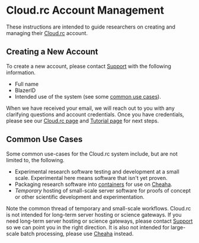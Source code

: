 # Cloud.rc Account Management

These instructions are intended to guide researchers on creating and managing their [Cloud.rc](uab_cloud/index.md) account.

## Creating a New Account

To create a new account, please contact [Support](../help/support.md) with the following information.

- Full name
- BlazerID
- Intended use of the system (see some [common use cases](#common-use-cases)).

When we have received your email, we will reach out to you with any clarifying questions and account credentials. Once you have credentials, please see our [Cloud.rc page](../uab_cloud/index.md) and [Tutorial page](../uab_cloud/tutorial/index.md) for next steps.

## Common Use Cases

Some common use-cases for the Cloud.rc system include, but are not limited to, the following.

- Experimental research software testing and development at a small scale. Experimental here means software that isn't yet proven.
- Packaging research software into [containers](../../site/environment_management/containers/index.html) for use on [Cheaha](../cheaha/getting_started.md).
- _Temporary_ hosting of small-scale server software for proofs of concept or other scientific development and experimentation.

Note the common thread of temporary and small-scale workflows. Cloud.rc is not intended for long-term server hosting or science gateways. If you need long-term server hosting or science gateways, please contact [Support](../help/support.md) so we can point you in the right direction. It is also not intended for large-scale batch processing, please use [Cheaha](../cheaha/getting_started.md) instead.
